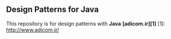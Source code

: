 Design Patterns for Java
-------------
This repository is for design patterns with **Java**
**[adicom.ir][1]**
[1]: http://www.adicom.ir/
